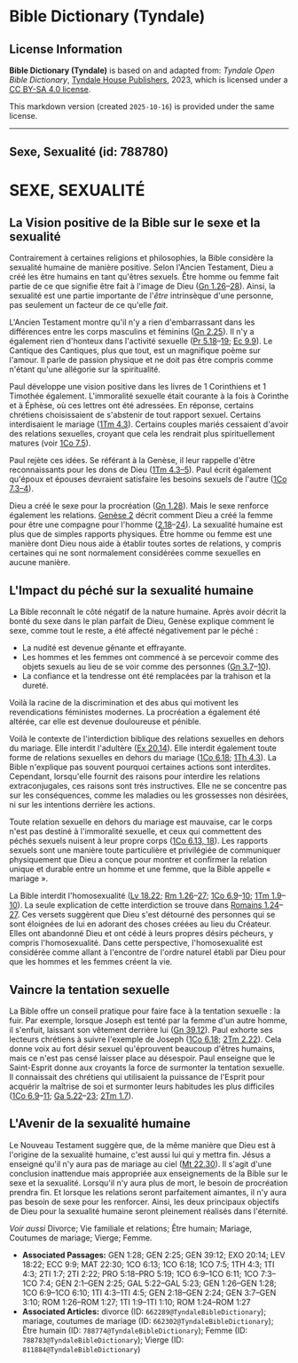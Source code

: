 # Bible Dictionary (Tyndale)

## License Information

**Bible Dictionary (Tyndale)** is based on and adapted from: _Tyndale Open Bible Dictionary_, [Tyndale House Publishers](https://tyndaleopenresources.com/), 2023, which is licensed under a [CC BY-SA 4.0 license](https://creativecommons.org/licenses/by-sa/4.0/legalcode.en).

This markdown version (created `2025-10-16`) is provided under the same license.



--------------------------------

## Sexe, Sexualité (id: 788780)

SEXE, SEXUALITÉ
===============

La Vision positive de la Bible sur le sexe et la sexualité
----------------------------------------------------------

Contrairement à certaines religions et philosophies, la Bible considère la sexualité humaine de manière positive. Selon l'Ancien Testament, Dieu a créé les être humains en tant qu'êtres sexuels. Être homme ou femme fait partie de ce que signifie être fait à l'image de Dieu ([Gn 1\.26](https://ref.ly/Gen1:26-Gen1:28)–[28](https://ref.ly/Gen1:26-Gen1:28)). Ainsi, la sexualité est une partie importante de l'*être* intrinsèque d'une personne, pas seulement un facteur de ce qu'elle *fait*.

L'Ancien Testament montre qu'il n'y a rien d'embarrassant dans les différences entre les corps masculins et féminins ([Gn 2\.25](https://ref.ly/Gen2:25)). Il n'y a également rien d'honteux dans l'activité sexuelle ([Pr 5\.18](https://ref.ly/Prov5:18-Prov5:19)–[19](https://ref.ly/Prov5:18-Prov5:19); [Ec 9\.9](https://ref.ly/Eccl9:9)). Le Cantique des Cantiques, plus que tout, est un magnifique poème sur l'amour. Il parle de passion physique et ne doit pas être compris comme n'étant qu'une allégorie sur la spiritualité.

Paul développe une vision positive dans les livres de 1 Corinthiens et 1 Timothée également. L'immoralité sexuelle était courante à la fois à Corinthe et à Éphèse, où ces lettres ont été adressées. En réponse, certains chrétiens choisissaient de s'abstenir de tout rapport sexuel. Certains interdisaient le mariage ([1Tm 4\.3](https://ref.ly/1Tim4:3)). Certains couples mariés cessaient d'avoir des relations sexuelles, croyant que cela les rendrait plus spirituellement matures (voir [1Co 7\.5](https://ref.ly/1Cor7:5)).

Paul rejète ces idées. Se référant à la Genèse, il leur rappelle d'être reconnaissants pour les dons de Dieu ([1Tm 4\.3–5](https://ref.ly/1Tim4:3-1Tim4:5)). Paul écrit également qu'époux et épouses devraient satisfaire les besoins sexuels de l'autre ([1Co 7\.3–4](https://ref.ly/1Cor7:3-1Cor7:4)).

Dieu a créé le sexe pour la procréation ([Gn 1\.28](https://ref.ly/Gen1:28)). Mais le sexe renforce également les relations. [Genèse 2](https://ref.ly/Gen2:1-Gen2:25) décrit comment Dieu a créé la femme pour être une compagne pour l'homme ([2\.18](https://ref.ly/Gen2:18-Gen2:24)–[24](https://ref.ly/Gen2:18-Gen2:24)). La sexualité humaine est plus que de simples rapports physiques. Être homme ou femme est une manière dont Dieu nous aide à établir toutes sortes de relations, y compris certaines qui ne sont normalement considérées comme sexuelles en aucune manière.

L'Impact du péché sur la sexualité humaine
------------------------------------------

La Bible reconnaît le côté négatif de la nature humaine. Après avoir décrit la bonté du sexe dans le plan parfait de Dieu, Genèse explique comment le sexe, comme tout le reste, a été affecté négativement par le péché :

* La nudité est devenue gênante et effrayante.
* Les hommes et les femmes ont commencé à se percevoir comme des objets sexuels au lieu de se voir comme des personnes ([Gn 3\.7](https://ref.ly/Gen3:7-Gen3:10)–[10](https://ref.ly/Gen3:7-Gen3:10)).
* La confiance et la tendresse ont été remplacées par la trahison et la dureté.

Voilà la racine de la discrimination et des abus qui motivent les revendications féministes modernes. La procréation a également été altérée, car elle est devenue douloureuse et pénible.

Voilà le contexte de l'interdiction biblique des relations sexuelles en dehors du mariage. Elle interdit l'adultère ([Ex 20\.14](https://ref.ly/Exod20:14)). Elle interdit également toute forme de relations sexuelles en dehors du mariage ([1Co 6\.18](https://ref.ly/1Cor6:18); [1Th 4\.3](https://ref.ly/1Thess4:3)). La Bible n'explique pas souvent pourquoi certaines actions sont interdites. Cependant, lorsqu'elle fournit des raisons pour interdire les relations extraconjugales, ces raisons sont très instructives. Elle ne se concentre pas sur les conséquences, comme les maladies ou les grossesses non désirées, ni sur les intentions derrière les actions.

Toute relation sexuelle en dehors du mariage est mauvaise, car le corps n'est pas destiné à l'immoralité sexuelle, et ceux qui commettent des péchés sexuels nuisent à leur propre corps ([1Co 6\.13, 18](https://ref.ly/1Cor6:13,1Cor6:18)). Les rapports sexuels sont une manière toute particulière et privilégiée de communiquer physiquement que Dieu a conçue pour montrer et confirmer la relation unique et durable entre un homme et une femme, que la Bible appelle « mariage ».

La Bible interdit l'homosexualité ([Lv 18\.22](https://ref.ly/Lev18:22); [Rm 1\.26](https://ref.ly/Rom1:26-Rom1:27)–[27](https://ref.ly/Rom1:26-Rom1:27); [1Co 6\.9](https://ref.ly/1Cor6:9-1Cor6:10)–[10](https://ref.ly/1Cor6:9-1Cor6:10); [1Tm 1\.9](https://ref.ly/1Tim1:9-1Tim1:10)–[10](https://ref.ly/1Tim1:9-1Tim1:10)). La seule explication de cette interdiction se trouve dans [Romains 1\.24](https://ref.ly/Rom1:24-Rom1:27)–[27](https://ref.ly/Rom1:24-Rom1:27). Ces versets suggèrent que Dieu s'est détourné des personnes qui se sont éloignées de lui en adorant des choses créées au lieu du Créateur. Elles ont abandonné Dieu et ont cédé à leurs propres désirs pécheurs, y compris l'homosexualité. Dans cette perspective, l'homosexualité est considérée comme allant à l'encontre de l'ordre naturel établi par Dieu pour que les hommes et les femmes créent la vie.

Vaincre la tentation sexuelle
-----------------------------

La Bible offre un conseil pratique pour faire face à la tentation sexuelle : la fuir. Par exemple, lorsque Joseph est tenté par la femme d'un autre homme, il s'enfuit, laissant son vêtement derrière lui ([Gn 39\.12](https://ref.ly/Gen39:12)). Paul exhorte ses lecteurs chrétiens à suivre l'exemple de Joseph ([1Co 6\.18](https://ref.ly/1Cor6:18); [2Tm 2\.22](https://ref.ly/2Tim2:22)). Cela donne voix au fort désir sexuel qu'éprouvent beaucoup d'êtres humains, mais ce n'est pas censé laisser place au désespoir. Paul enseigne que le Saint\-Esprit donne aux croyants la force de surmonter la tentation sexuelle. Il connaissait des chrétiens qui utilisaient la puissance de l'Esprit pour acquérir la maîtrise de soi et surmonter leurs habitudes les plus difficiles ([1Co 6\.9](https://ref.ly/1Cor6:9-1Cor6:11)–[11](https://ref.ly/1Cor6:9-1Cor6:11); [Ga 5\.22](https://ref.ly/Gal5:22-Gal5:23)–[23](https://ref.ly/Gal5:22-Gal5:23); [2Tm 1\.7](https://ref.ly/2Tim1:7)).

L'Avenir de la sexualité humaine
--------------------------------

Le Nouveau Testament suggère que, de la même manière que Dieu est à l'origine de la sexualité humaine, c'est aussi lui qui y mettra fin. Jésus a enseigné qu'il n'y aura pas de mariage au ciel ([Mt 22\.30](https://ref.ly/Matt22:30)). Il s'agit d'une conclusion inattendue mais appropriée aux enseignements de la Bible sur le sexe et la sexualité. Lorsqu'il n'y aura plus de mort, le besoin de procréation prendra fin. Et lorsque les relations seront parfaitement aimantes, il n'y aura pas besoin de sexe pour les renforcer. Ainsi, les deux principaux objectifs de Dieu pour la sexualité humaine seront pleinement réalisés dans l'éternité.

*Voir aussi* Divorce; Vie familiale et relations; Être humain; Mariage, Coutumes de mariage; Vierge; Femme.

* **Associated Passages:** GEN 1:28; GEN 2:25; GEN 39:12; EXO 20:14; LEV 18:22; ECC 9:9; MAT 22:30; 1CO 6:13; 1CO 6:18; 1CO 7:5; 1TH 4:3; 1TI 4:3; 2TI 1:7; 2TI 2:22; PRO 5:18–PRO 5:19; 1CO 6:9–1CO 6:11; 1CO 7:3–1CO 7:4; GEN 2:1–GEN 2:25; GAL 5:22–GAL 5:23; GEN 1:26–GEN 1:28; 1CO 6:9–1CO 6:10; 1TI 4:3–1TI 4:5; GEN 2:18–GEN 2:24; GEN 3:7–GEN 3:10; ROM 1:26–ROM 1:27; 1TI 1:9–1TI 1:10; ROM 1:24–ROM 1:27
* **Associated Articles:** divorce (ID: `662289@TyndaleBibleDictionary`); mariage, coutumes de mariage (ID: `662302@TyndaleBibleDictionary`); Être humain (ID: `788774@TyndaleBibleDictionary`); Femme (ID: `788783@TyndaleBibleDictionary`); Vierge (ID: `811884@TyndaleBibleDictionary`)

